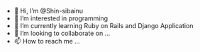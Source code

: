 - 👋 Hi, I’m @Shin-sibainu
- 👀 I’m interested in programming
- 🌱 I’m currently learning Ruby on Rails and Django Application
- 💞️ I’m looking to collaborate on ...
- 📫 How to reach me ...

<!---
Shin-sibainu/Shin-sibainu is a ✨ special ✨ repository because its `README.md` (this file) appears on your GitHub profile.
You can click the Preview link to take a look at your changes.
--->
